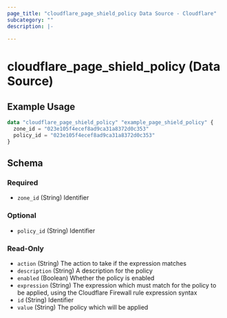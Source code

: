 ```yaml
---
page_title: "cloudflare_page_shield_policy Data Source - Cloudflare"
subcategory: ""
description: |-
  
---
```


# cloudflare_page_shield_policy (Data Source)



## Example Usage

```terraform
data "cloudflare_page_shield_policy" "example_page_shield_policy" {
  zone_id = "023e105f4ecef8ad9ca31a8372d0c353"
  policy_id = "023e105f4ecef8ad9ca31a8372d0c353"
}
```

<!-- schema generated by tfplugindocs -->
## Schema

### Required

- `zone_id` (String) Identifier

### Optional

- `policy_id` (String) Identifier

### Read-Only

- `action` (String) The action to take if the expression matches
- `description` (String) A description for the policy
- `enabled` (Boolean) Whether the policy is enabled
- `expression` (String) The expression which must match for the policy to be applied, using the Cloudflare Firewall rule expression syntax
- `id` (String) Identifier
- `value` (String) The policy which will be applied



